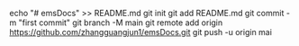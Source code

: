 echo "# emsDocs" >> README.md
git init
git add README.md
git commit -m "first commit"
git branch -M main
git remote add origin https://github.com/zhangguangjun1/emsDocs.git
git push -u origin mai
